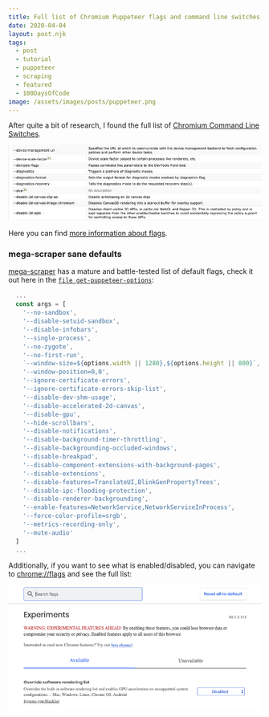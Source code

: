 ```yaml
---
title: Full list of Chromium Puppeteer flags and command line switches
date: 2020-04-04
layout: post.njk
tags:
  - post
  - tutorial
  - puppeteer
  - scraping
  - featured
  - 100DaysOfCode
image: /assets/images/posts/puppeteer.png
---
```


After quite a bit of research, I found the full list of [Chromium Command Line Switches](https://peter.sh/experiments/chromium-command-line-switches/).

![chromium-flags.png](/assets/images/posts/chromium-flags.png)

Here you can find [more information about flags](https://www.chromium.org/developers/how-tos/run-chromium-with-flags).

### mega-scraper sane defaults

[mega-scraper](https://github.com/christian-fei/mega-scraper/) has a mature and battle-tested list of default flags, check it out here in the [`file get-puppeteer-options`](https://github.com/christian-fei/mega-scraper/blob/master/lib/browser/get-puppeteer-options.js):

```js
  ...
  const args = [
    '--no-sandbox',
    '--disable-setuid-sandbox',
    '--disable-infobars',
    '--single-process',
    '--no-zygote',
    '--no-first-run',
    `--window-size=${options.width || 1280},${options.height || 800}`,
    '--window-position=0,0',
    '--ignore-certificate-errors',
    '--ignore-certificate-errors-skip-list',
    '--disable-dev-shm-usage',
    '--disable-accelerated-2d-canvas',
    '--disable-gpu',
    '--hide-scrollbars',
    '--disable-notifications',
    '--disable-background-timer-throttling',
    '--disable-backgrounding-occluded-windows',
    '--disable-breakpad',
    '--disable-component-extensions-with-background-pages',
    '--disable-extensions',
    '--disable-features=TranslateUI,BlinkGenPropertyTrees',
    '--disable-ipc-flooding-protection',
    '--disable-renderer-backgrounding',
    '--enable-features=NetworkService,NetworkServiceInProcess',
    '--force-color-profile=srgb',
    '--metrics-recording-only',
    '--mute-audio'
  ]
  ...
```

Additionally, if you want to see what is enabled/disabled, you can navigate to [chrome://flags](chrome://flags) and see the full list:

![chrome-flags.png](/assets/images/posts/chrome-flags.png)
